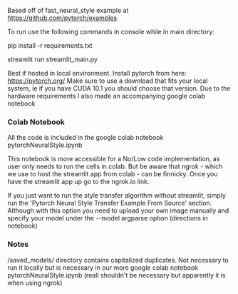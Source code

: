Based off of fast_neural_style example at https://github.com/pytorch/examples

To run use the following commands in console while in main directory:

pip install -r requirements.txt

streamlit run streamlit_main.py 

Best if hosted in local environment. Install pytorch from here: https://pytorch.org/ Make sure to use a download that fits your local system, ie if you have CUDA 10.1 you should choose that version. Due to the hardware requirements I also made an accompanying google colab notebook 

### Colab Notebook
All the code is included in the google colab notebook pytorchNeuralStyle.ipynb

This notebook is more accessible for a No/Low code implementation, as user only needs to run the cells in colab. But be aware that ngrok - which we use to host the streamlit app from colab - can be finnicky. Once you have the streamlit app up go to the ngrok.io link. 

If you just want to run the style transfer algorithm without streamlit, simply run the 'Pytorch Neural Style Transfer Example From Source' section. Although with this option you need to upload your own image manually and specify your model under the --model argparse option (directions in notebook)  

### Notes
/saved_models/ directory contains capitalized duplicates. Not necessary to run it locally but is necessary in our more google colab notebook pytorchNeuralStyle.ipynb (reall shouldn't be necessary but apparently it is when using ngrok) 
